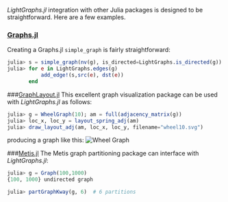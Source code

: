 *LightGraphs.jl* integration with other Julia packages is designed to be straightforward. Here are a few examples.

### [Graphs.jl](http://github.com/JuliaLang/Graphs.jl)
Creating a Graphs.jl `simple_graph` is fairly straightforward:
```julia
julia> s = simple_graph(nv(g), is_directed=LightGraphs.is_directed(g))
julia> for e in LightGraphs.edges(g)
           add_edge!(s,src(e), dst(e))
       end
```

###[GraphLayout.jl](https://github.com/IainNZ/GraphLayout.jl)
This excellent graph visualization package can be used with *LightGraphs.jl* as follows:

```julia
julia> g = WheelGraph(10); am = full(adjacency_matrix(g))
julia> loc_x, loc_y = layout_spring_adj(am)
julia> draw_layout_adj(am, loc_x, loc_y, filename="wheel10.svg")
```
producing a graph like this:
![Wheel Graph](https://cloud.githubusercontent.com/assets/941359/5848475/b31c41f2-a18d-11e4-8a4d-fcd148335bc9.png)

###[Metis.jl](https://github.com/JuliaSparse/Metis.jl)
The Metis graph partitioning package can interface with *LightGraphs.jl*:

```julia
julia> g = Graph(100,1000)
{100, 1000} undirected graph

julia> partGraphKway(g, 6)  # 6 partitions
```
